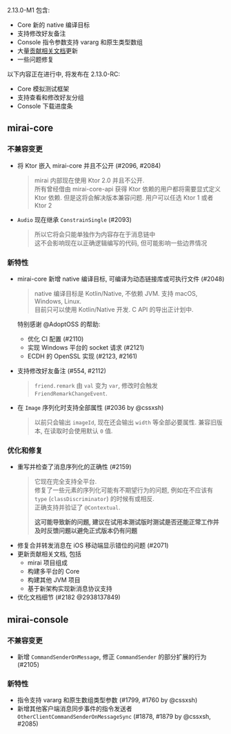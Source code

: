 2.13.0-M1 包含:

[贡献相关文档]: https://github.com/mamoe/mirai/blob/dev/docs/contributing/README.md

- Core 新的 native 编译目标
- 支持修改好友备注
- Console 指令参数支持 vararg 和原生类型数组
- 大量[贡献相关文档]更新
- 一些问题修复

以下内容正在进行中, 将发布在 2.13.0-RC:

- Core 模拟测试框架
- 支持查看和修改好友分组
- Console 下载进度条

## mirai-core

### 不兼容变更

- 将 Ktor 嵌入 mirai-core 并且不公开 (#2096, #2084)
  > mirai 内部现在使用 Ktor 2.0 并且不公开.  
  > 所有曾经借由 mirai-core-api 获得 Ktor 依赖的用户都将需要显式定义 Ktor 依赖.
  > 但是这将会解决版本兼容问题. 用户可以任选 Ktor 1 或者 Ktor 2

- `Audio` 现在继承 `ConstrainSingle` (#2093)
  > 所以它将会只能单独作为内容存在于消息链中  
  > 这不会影响现在以正确逻辑编写的代码, 但可能影响一些边界情况

### 新特性

- mirai-core 新增 native 编译目标, 可编译为动态链接库或可执行文件 (#2048)
  > native 编译目标是 Kotlin/Native, 不依赖 JVM. 支持 macOS, Windows, Linux.  
  > 目前只可以使用 Kotlin/Native 开发. C API 的导出正计划中.

  特别感谢 @AdoptOSS 的帮助:
    - 优化 CI 配置 (#2110)
    - 实现 Windows 平台的 socket 请求 (#2121)
    - ECDH 的 OpenSSL 实现 (#2123, #2161)
- 支持修改好友备注 (#554, #2112)
  > `friend.remark` 由 `val` 变为 `var`, 修改时会触发 `FriendRemarkChangeEvent`.
- 在 `Image` 序列化时支持全部属性 (#2036 by @cssxsh)
  > 以前只会输出 `imageId`, 现在还会输出 `width` 等全部必要属性. 兼容旧版本, 在读取时会使用默认 `0` 值.

### 优化和修复

- 重写并检查了消息序列化的正确性 (#2159)
  > 它现在完全支持全平台.  
  > 修复了一些元素的序列化可能有不期望行为的问题, 例如在不应该有 `type` (`classDiscriminator`) 的时候有或相反.   
  > 正确支持并验证了 `@Contextual`.
  >
  > **这可能导致新的问题, 建议在试用本测试版时测试是否还能正常工作并及时反馈问题以避免正式版本仍有问题**
- 修复合并转发消息在 iOS 移动端显示错位的问题 (#2071)
- 更新贡献相关文档, 包括
    - mirai 项目组成
    - 构建多平台的 Core
    - 构建其他 JVM 项目
    - 基于新架构实现新消息协议支持
- 优化文档细节 (#2182 @2938137849)

## mirai-console

### 不兼容变更

- 新增 `CommandSenderOnMessage`, 修正 `CommandSender` 的部分扩展的行为 (#2105)

### 新特性

- 指令支持 vararg 和原生数组类型参数 (#1799, #1760 by @cssxsh)
- 新增其他客户端消息同步事件的指令发送者 `OtherClientCommandSenderOnMessageSync` (#1878, #1879 by @cssxsh, #2085)
